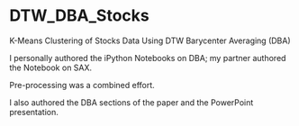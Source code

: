 # DTW_DBA_Stocks

K-Means Clustering of Stocks Data Using DTW Barycenter Averaging (DBA) 

I personally authored the iPython Notebooks on DBA; my partner authored the Notebook on SAX.

Pre-processing was a combined effort.

I also authored the DBA sections of the paper and the PowerPoint presentation.
